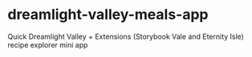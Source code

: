 # dreamlight-valley-meals-app
Quick Dreamlight Valley + Extensions (Storybook Vale and Eternity Isle) recipe explorer mini app 
